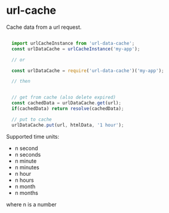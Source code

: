 # url-cache
Cache data from a url request.

```JavaScript

  import urlCacheInstance from 'url-data-cache';
  const urlDataCache = urlCacheInstance('my-app');

  // or

  const urlDataCache = require('url-data-cache')('my-app');

  // then


  // get from cache (also delete expired)
  const cachedData = urlDataCache.get(url);
  if(cachedData) return resolve(cachedData);

  // put to cache
  urlDataCache.put(url, htmlData, '1 hour');

```

Supported time units:

- n second
- n seconds
- n minute
- n minutes
- n hour
- n hours
- n month
- n months

where n is a number
